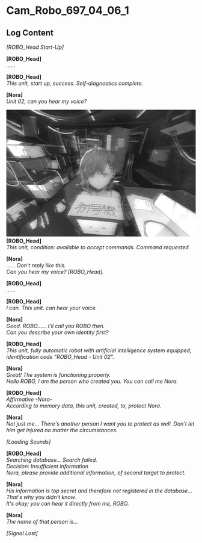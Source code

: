 # Cam_Robo_697_04_06_1
## Log Content
*\[ROBO_Head Start-Up\]*

**[ROBO_Head]**<br>
*......*

**[ROBO_Head]**<br>
*This unit, start up, success. Self\-diagnostics complete.*

**[Nora]**<br>
*Unit 02, can you hear my voice?*

![noos0201.png](./attachments/noos0201.png)
**[ROBO_Head]**<br>
*This unit, condition: available to accept commands. Command requested.*

**[Nora]**<br>
*...... Don't reply like this.<br>
Can you hear my voice? [ROBO\_Head].*

**[ROBO_Head]**<br>
*......*

**[ROBO_Head]**<br>
*I can. This unit. can hear your voice.*

**[Nora]**<br>
*Good. ROBO...... I'll call you ROBO then.<br>
Can you describe your own identity first?*

**[ROBO_Head]**<br>
*This unit, fully automatic robot with artificial intelligence system equipped, identification code "ROBO\_Head \- Unit 02".*

**[Nora]**<br>
*Great! The system is functioning properly.<br>
Hello ROBO, I am the person who created you. You can call me Nora.*

**[ROBO_Head]**<br>
*Affirmative \-Nora\-<br>
According to memory data, this unit, created, to, protect Nora.*

**[Nora]**<br>
*Not just me... There's another person I want you to protect as well. Don't let him get injured no matter the circumstances.*

*\[Loading Sounds\]*

**[ROBO_Head]**<br>
*Searching database... Search failed.<br>
Decision: Insufficient information<br>
Nora, please provide additional information, of second target to protect.*

**[Nora]**<br>
*His information is top secret and therefore not registered in the database... That's why you didn't know.<br>
It's okay; you can hear it directly from me, ROBO.*

**[Nora]**<br>
*The name of that person is...*

*[Signal Lost]*
